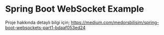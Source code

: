 # Spring Boot WebSocket Example

Proje hakkında detaylı bilgi için;
https://medium.com/medorsbilisim/spring-boot-websockets-part1-bdaaf053ed24
